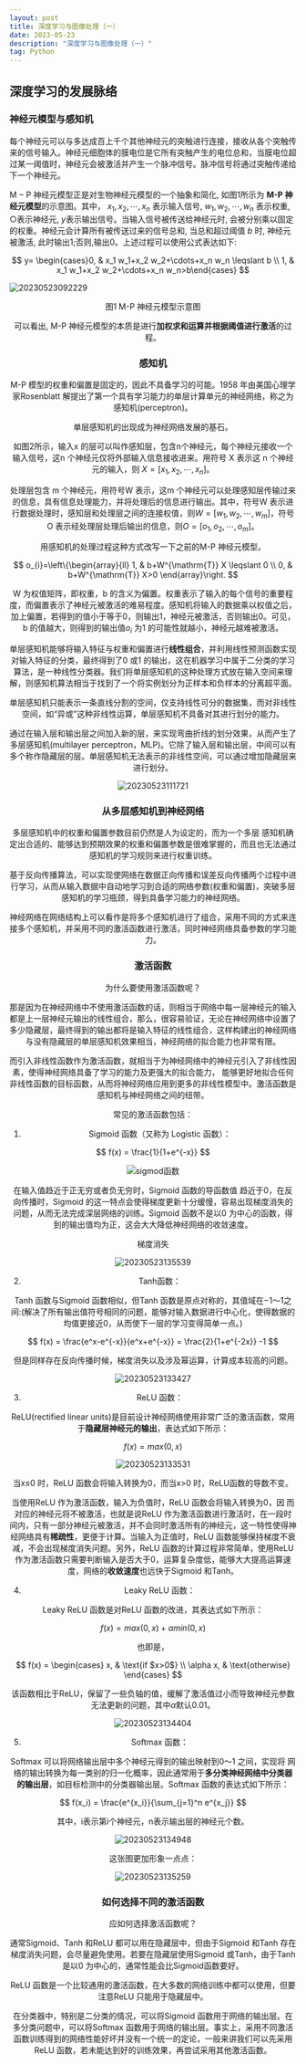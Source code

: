 ```yaml
---
layout: post
title: 深度学习与图像处理（一）
date: 2023-05-23
description: "深度学习与图像处理（一）"
tag: Python
---
```


## 深度学习的发展脉络

### 神经元模型与感知机

每个神经元可以与多达成百上千个其他神经元的突触进行连接，接收从各个突触传来的信号输入。神经元细胞体的膜电位是它所有突触产生的电位总和，当膜电位超过某一阈值时，神经元会被激活并产生一个脉冲信号。脉冲信号将通过突触传递给下一个神经元。

$\mathrm{M}-\mathrm{P}$ 神经元模型正是对生物神经元模型的一个抽象和简化, 如图1所示为 **M-P 神经元模型**的示意图。其中， $x_1, x_2, \cdots, x_n$ 表示输入信号, $w_1, w_2, \cdots, w_n$ 表示权重, ○表示神经元, $y$表示输出信号。当输入信号被传送给神经元时, 会被分别乘以固定的权重。神经元会计算所有被传送过来的信号总和, 当总和超过阈值 $b$ 时, 神经元被激活, 此时输出1;否则,输出0。上述过程可以使用公式表达如下:

$$
y= \begin{cases}0, & x_1 w_1+x_2 w_2+\cdots+x_n w_n \leqslant b \\ 1, & x_1 w_1+x_2 w_2+\cdots+x_n w_n>b\end{cases}
$$

![20230523092229](https://cdn.jsdelivr.net/gh/ChanJeunlam/PicgoBed/blogs/pictures/20230523092229.png)

<center>图1 M-P 神经元模型示意图<center>

可以看出, M-P 神经元模型的本质是进行**加权求和运算并根据阈值进行激活**的过程。

### 感知机

M-P 模型的权重和偏置是固定的，因此不具备学习的可能。1958 年由美国心理学家Rosenblatt 解提出了第一个具有学习能力的单层计算单元的神经网络，称之为感知机(perceptron)。

单层感知机的出现成为神经网络发展的基石。

如图2所示，输入x 的层可以叫作感知层，包含n个神经元，每个神经元接收一个输入信号，这n 个神经元仅将外部输入信息接收进来。用符号 X 表示这 n 个神经元的输入，则 $X = [x_1, x_2 ,\cdots, x_n]$。

处理层包含 m 个神经元，用符号W 表示，这m 个神经元可以处理感知层传输过来的信息，具有信息处理能力，并将处理后的信息进行输出。其中，符号W 表示进行数据处理时，感知层和处理层之间的连接权值，则$W = [w_1, w_2,  \cdots, w_m ]$，符号 O 表示经处理层处理后输出的信息，则$O = [o_1,o_2,\cdots,o_m]$。

用感知机的处理过程这种方式改写一下之前的M-P 神经元模型。

$$
o_{i}=\left\{\begin{array}{ll}
1, & b+W^{\mathrm{T}} X \leqslant 0 \\
0, & b+W^{\mathrm{T}} X>0
\end{array}\right.
$$

W 为权值矩阵，即权重，b 的含义为偏置。权重表示了输入的每个信号的重要程度，而偏置表示了神经元被激活的难易程度。感知机将输入的数据乘以权值之后，加上偏置，若得到的值小于等于0，则输出1，神经元被激活，否则输出0。可见，b 的值越大，则得到的输出值$o_i$ 为1 的可能性就越小，神经元越难被激活。

单层感知机能够将输入特征与权重和偏置进行**线性组合**，并利用线性预测函数实现对输入特征的分类，最终得到了0 或1 的输出，这在机器学习中属于二分类的学习算法，是一种线性分类器。我们将单层感知机的这种处理方式放在输入空间来理解，则感知机算法相当于找到了一个将实例划分为正样本和负样本的分离超平面。

单层感知机只能表示一条直线分割的空间，仅支持线性可分的数据集，而对非线性空间，如“异或”这种非线性运算，单层感知机不具备对其进行划分的能力。

通过在输入层和输出层之间加入新的层，来实现弯曲折线的划分效果，从而产生了多层感知机(multilayer perceptron，MLP)。它除了输入层和输出层，中间可以有多个称作隐藏层的层。单层感知机无法表示的非线性空间，可以通过增加隐藏层来进行划分。

![20230523111721](https://cdn.jsdelivr.net/gh/ChanJeunlam/PicgoBed/blogs/pictures/20230523111721.png)

### 从多层感知机到神经网络

多层感知机中的权重和偏置参数目前仍然是人为设定的，而为一个多层
感知机确定出合适的、能够达到预期效果的权重和偏置参数是很难掌握的，而且也无法通过感知机的学习规则来进行权重训练。

基于反向传播算法，可以实现使网络在数据正向传播和误差反向传播两个过程中进行学习，从而从输入数据中自动地学习到合适的网络参数(权重和偏置)，突破多层感知机的学习瓶颈，得到具备学习能力的神经网络。

神经网络在网络结构上可以看作是将多个感知机进行了组合，采用不同的方式来连接多个感知机，并采用不同的激活函数进行激活，同时神经网络具备参数的学习能力。

### 激活函数

为什么要使用激活函数呢？

那是因为在神经网络中不使用激活函数的话，则相当于网络中每一层神经元的输入都是上一层神经元输出的线性组合，那么，很容易验证，无论在神经网络中设置了多少隐藏层，最终得到的输出都将是输入特征的线性组合，这样构建出的神经网络与没有隐藏层的单层感知机效果相当，神经网络的拟合能力也非常有限。

而引入非线性函数作为激活函数，就相当于为神经网络中的神经元引入了非线性因素，使得神经网络具备了学习的能力及更强大的拟合能力，
能够更好地拟合任何非线性函数的目标函数，从而将神经网络应用到更多的非线性模型中。激活函数是感知机与神经网络之间的纽带。

常见的激活函数包括：

1. Sigmoid 函数（又称为 Logistic 函数）：

$$
f(x) = \frac{1}{1+e^{-x}}
$$

<!-- ![20230523113253](https://cdn.jsdelivr.net/gh/ChanJeunlam/PicgoBed/blogs/pictures/20230523113253.png) -->

![sigmod函数](https://cdn.jsdelivr.net/gh/ChanJeunlam/PicgoBed/blogs/pictures/sigmod函数.jpg)

在输入值趋近于正无穷或者负无穷时，Sigmoid 函数的导函数值
趋近于0，在反向传播时，Sigmoid 的这一特点会使得梯度更新十分缓慢，容易出现梯度消失的问题，从而无法完成深层网络的训练。Sigmoid 函数不是以0 为中心的函数，得到的输出值均为正，这会大大降低神经网络的收敛速度。

<center>梯度消失</center>

![20230523135539](https://cdn.jsdelivr.net/gh/ChanJeunlam/PicgoBed/blogs/pictures/20230523135539.png)

2. Tanh函数：

Tanh 函数与Sigmoid 函数相似，但Tanh 函数是原点对称的，其值域在−1～1之间:(解决了所有输出值符号相同的问题，能够对输入数据进行中心化，使得数据的均值更接近0，从而使下一层的学习变得简单一点。)

$$
f(x) = \frac{e^x-e^{-x}}{e^x+e^{-x}} = \frac{2}{1+e^{-2x}} -1
$$

但是同样存在反向传播时候，梯度消失以及涉及幂运算，计算成本较高的问题。

![20230523133427](https://cdn.jsdelivr.net/gh/ChanJeunlam/PicgoBed/blogs/pictures/20230523133427.png)

3. ReLU 函数：

ReLU(rectified linear units)是目前设计神经网络使用非常广泛的激活函数，常用于**隐藏层神经元的输出**，表达式如下所示：

$$
f(x) = max(0,x)
$$

![20230523133531](https://cdn.jsdelivr.net/gh/ChanJeunlam/PicgoBed/blogs/pictures/20230523133531.png)

当x≤0 时，ReLU 函数会将输入转换为0，而当x>0 时，ReLU函数的导数不变。

当使用ReLU 作为激活函数，输入为负值时，ReLU 函数会将输入转换为0，因
而对应的神经元将不被激活，也就是说ReLU 作为激活函数进行激活时，在一段时
间内，只有一部分神经元被激活，并不会同时激活所有的神经元，这一特性使得神经网络具有**稀疏性**，更便于计算。当输入为正值时，ReLU 函数能够保持梯度不衰减，不会出现梯度消失问题。另外，ReLU 函数的计算过程非常简单，使用ReLU作为激活函数只需要判断输入是否大于0，运算复杂度低，能够大大提高运算速度，网络的**收敛速度**也远快于Sigmoid 和Tanh。

4. Leaky ReLU 函数：

Leaky ReLU 函数是对ReLU 函数的改进，其表达式如下所示：

$$
f(x) = max(0,x)+\alpha min(0,x)
$$

也即是，

$$
f(x) = \begin{cases} x, & \text{if $x>0$} \\ \alpha x, & \text{otherwise} \end{cases}
$$

该函数相比于ReLU，保留了一些负轴的值，缓解了激活值过小而导致神经元参数无法更新的问题，其中$\alpha$默认0.01。

![20230523134404](https://cdn.jsdelivr.net/gh/ChanJeunlam/PicgoBed/blogs/pictures/20230523134404.png)

5. Softmax 函数：

Softmax 可以将网络输出层中多个神经元得到的输出映射到0～1 之间，实现将
网络的输出转换为每一类别的归一化概率，因此通常用于**多分类神经网络中分类器
的输出层**，如目标检测中的分类器输出层。Softmax 函数的表达式如下所示：

$$
f(x_i) = \frac{e^{x_i}}{\sum_{j=1}^n e^{x_j}}
$$

其中，i表示第i个神经元，n表示输出层的神经元个数。

![20230523134948](https://cdn.jsdelivr.net/gh/ChanJeunlam/PicgoBed/blogs/pictures/20230523134948.png)

这张图更加形象一点点：

![20230523135259](https://cdn.jsdelivr.net/gh/ChanJeunlam/PicgoBed/blogs/pictures/20230523135259.png)

### 如何选择不同的激活函数

应如何选择激活函数呢？

通常Sigmoid、Tanh 和ReLU 都可以用在隐藏层中，但由于Sigmoid 和Tanh 存在梯度消失问题，会尽量避免使用。若要在隐藏层使用Sigmoid 或Tanh，由于Tanh 是以0 为中心的，通常性能会比Sigmoid函数要好。

ReLU 函数是一个比较通用的激活函数，在大多数的网络训练中都可以使用，但要注意ReLU 只能用于隐藏层中。

在分类器中，特别是二分类的情况，可以将Sigmoid 函数用于网络的输出层。在多分类问题中，可以将Softmax 函数用于网络的输出层。事实上，采用不同激活函数训练得到的网络性能好坏并没有一个统一的定论，一般来讲我们可以先采用ReLU 函数，若未能达到好的训练效果，再尝试采用其他激活函数。
